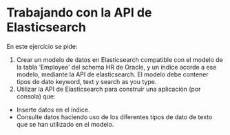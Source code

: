 # Trabajando con la API de Elasticsearch
En este ejercicio se pide:
1) Crear un modelo de datos en Elasticsearch compatible con el modelo de la tabla ‘Employee’ del schema HR de Oracle, y un índice acorde a ese modelo, mediante la API de elasticsearch. El modelo debe contener tipos de dato keyword, text y search as you type.
2) Utilizar la API de Elasticsearch para construir una aplicación (por consola) que:
 - Inserte datos en el índice.
 - Consulte datos haciendo uso de los diferentes tipos de dato de texto que se han utilizado en el modelo.

